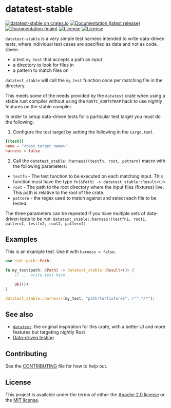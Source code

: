 # datatest-stable

[![datatest-stable on crates.io](https://img.shields.io/crates/v/datatest-stable)](https://crates.io/crates/datatest-stable) [![Documentation (latest release)](https://docs.rs/datatest-stable/badge.svg)](https://docs.rs/datatest-stable/) [![Documentation (main)](https://img.shields.io/badge/docs-main-brightgreen)](https://diem.github.io/diem-devtools/rustdoc/datatest_stable/) [![License](https://img.shields.io/badge/license-Apache-green.svg)](../LICENSE-APACHE) [![License](https://img.shields.io/badge/license-MIT-green.svg)](../LICENSE-MIT)

`datatest-stable` is a very simple test harness intended to write data-driven tests, where
individual test cases are specified as data and not as code. Given:
* a test `my_test` that accepts a path as input
* a directory to look for files in
* a pattern to match files on

`datatest_stable` will call the `my_test` function once per matching file in the directory.

This meets some of the needs provided by the `datatest` crate when using a stable rust compiler
without using the `RUSTC_BOOTSTRAP` hack to use nightly features on the stable compiler.

In order to setup data-driven tests for a particular test target you must do the following:

1. Configure the test target by setting the following in the `Cargo.toml`

```toml
[[test]]
name = "<test target name>"
harness = false
```

2. Call the `datatest_stable::harness!(testfn, root, pattern)` macro with the following
parameters:
* `testfn` - The test function to be executed on each matching input. This function must have
  the type `fn(&Path) -> datatest_stable::Result<()>`
* `root` - The path to the root directory where the input files (fixtures) live. This path is
  relative to the root of the crate.
* `pattern` - the regex used to match against and select each file to be tested.

The three parameters can be repeated if you have multiple sets of data-driven tests to be run:
`datatest_stable::harness!(testfn1, root1, pattern1, testfn2, root2, pattern2)`

## Examples

This is an example test. Use it with `harness = false`.

```rust
use std::path::Path;

fn my_test(path: &Path) -> datatest_stable::Result<()> {
    // ... write test here

    Ok(())
}

datatest_stable::harness!(my_test, "path/to/fixtures", r"^.*/*");
```

## See also

* [`datatest`](https://crates.io/crates/datatest): the original inspiration for this crate,
  with a better UI and more features but targeting nightly Rust
* [Data-driven testing](https://en.wikipedia.org/wiki/Data-driven_testing)

## Contributing

See the [CONTRIBUTING](../CONTRIBUTING.md) file for how to help out.

## License

This project is available under the terms of either the [Apache 2.0 license](../LICENSE-APACHE) or the [MIT
license](../LICENSE-MIT).

<!--
README.md is generated from README.tpl by cargo readme. To regenerate:

cargo install cargo-readme
cargo readme > README.md
-->
